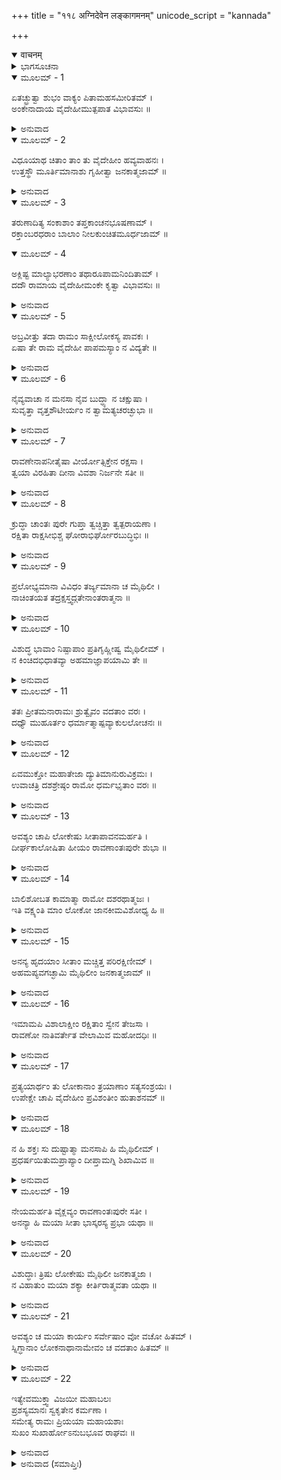+++
title = "११८ अग्निदेवेन लङ्कागमनम्"
unicode_script = "kannada"

+++
<details open><summary>वाचनम्</summary>

<div class="audioEmbed"  caption="श्रीराम-हरिसीताराममूर्ति-घनपाठिभ्यां वचनम्" src="https://archive.org/download/Ramayana-recitation-Sriram-harisItArAmamUrti-Ghanapaati-v2/Kanda_6/Kanda_6_YK-118-The_fire-god_appears_in_person_from_the_burning_pyre_0.mp3"></div>
</details>



<details><summary>ಭಾಗಸೂಚನಾ</summary>

ಅಗ್ನಿಯು ಸೀತಾದೇವಿಯನ್ನೆತ್ತಿಕೊಂಡು ಚಿತೆಯಿಂದ ಹೊರಬಂದು ಶ್ರೀರಾಮನಿಗೆ ಒಪ್ಪಿಸುತ್ತಾ ಸೀತೆಯು ಮಹಾಪತಿವ್ರತೆಯೆಂಬುದನ್ನು ಪ್ರತಿಪಾದಿಸಿದುದು, ಹರ್ಷದಿಂದ ಶ್ರೀರಾಮನು ಸೀತೆಯನ್ನು ಸ್ವೀಕರಿಸಿದುದು
</details>

<details open><summary>ಮೂಲಮ್ - 1</summary>

ಏತಚ್ಛ್ರುತ್ವಾ ಶುಭಂ ವಾಕ್ಯಂ ಪಿತಾಮಹಸಮೀರಿತಮ್ ।  
ಅಂಕೇನಾದಾಯ ವೈದೇಹೀಮುತ್ಪಪಾತ ವಿಭಾವಸುಃ ॥
</details>

<details><summary>ಅನುವಾದ</summary>

ಬ್ರಹ್ಮದೇವರು ಹೇಳಿದ ಶುಕರವಾದ ಮಾತುಗಳನ್ನು ಕೇಳಿ ಅಗ್ನಿದೇವನು ಸೀತಾದೇವಿಯನ್ನು (ತಂದೆಯಂತೆ) ತೊಡೆಯಲ್ಲಿ ಕುಳ್ಳಿರಿಸಿಕೊಂಡು ಚಿತೆಯಿಂದ ಮೇಲೆದ್ದು ಬಂದನು.॥1॥
</details>

<details open><summary>ಮೂಲಮ್ - 2</summary>

ವಿಧೂಯಾಥ ಚಿತಾಂ ತಾಂ ತು ವೈದೇಹೀಂ ಹವ್ಯವಾಹನಃ ।  
ಉತ್ತಸ್ಥೌ ಮೂರ್ತಿಮಾನಾಶು ಗೃಹೀತ್ವಾ ಜನಕಾತ್ಮಜಾಮ್ ॥
</details>

<details><summary>ಅನುವಾದ</summary>

ಚಿತೆಯನ್ನು ಅತ್ತಲಿತ್ತಸರಿಸಿ ದಿವ್ಯರೂಪಧಾರೀ ಹವ್ಯವಾಹನ ಅಗ್ನಿದೇವನು ಸೀತೆಯನ್ನೆತ್ತಿಕೊಂಡು ಹೊರ ಬಂದು ಶ್ರೀರಾಮನ ಸನಿಹದಲ್ಲೇ ನಿಂತುಕೊಂಡನು.॥2॥
</details>

<details open><summary>ಮೂಲಮ್ - 3</summary>

ತರುಣಾದಿತ್ಯ ಸಂಕಾಶಾಂ ತಪ್ತಕಾಂಚನಭೂಷಣಾಮ್ ।  
ರಕ್ತಾಂಬರಧರಾಂ ಬಾಲಾಂ ನೀಲಕುಂಚಿತಮೂರ್ಧಜಾಮ್ ॥
</details>

<details open><summary>ಮೂಲಮ್ - 4</summary>

ಅಕ್ಲಿಷ್ಟ ಮಾಲ್ಯಾಭರಣಾಂ ತಥಾರೂಪಾಮನಿಂದಿತಾಮ್ ।  
ದದೌ ರಾಮಾಯ ವೈದೇಹೀಮಂಕೇ ಕೃತ್ವಾ ವಿಭಾವಸುಃ ॥
</details>

<details><summary>ಅನುವಾದ</summary>

ಬಾಲಸೂರ್ಯನಂತೆ ನಸುಗೆಂಪಾದ ಕಾಂತಿಯಿಂದ ಪ್ರಕಾಶಿಸುತ್ತಾ, ಪುಟಕ್ಕೆ ಹಾಕಿದ ಚಿನ್ನದ ಒಡವೆಗಳಿಂದ ಭೂಷಿತಳಾಗಿದ್ದ, ಕೆಂಪಾದ ರೇಶ್ಮೆಯ ಸೀರೆಯನ್ನುಟ್ಟಿದ್ದ, ಕಪ್ಪಾದ ಗುಂಗುರು ಕೇಶರಾಶಿಯಿಂದ ಸುಶೋಭಿತಳಾದ, ಅಗ್ನಿಯಿಂದ ಬಾಡದ ಪುಷ್ಪಹಾರಗಳನ್ನು ಧರಿಸಿದ್ದ, ಅಗ್ನಿಯನ್ನು ಪ್ರವೇಶಿಸುವ ಮೊದಲು ಇದ್ದ ದಿವ್ಯರೂಪವನ್ನೇ ಹೊಂದಿದ್ದ, ಅನಿಂದ್ಯಳಾದ ವೈದೇಹಿಯನ್ನು ಅಗ್ನಿದೇವನು ತೊಡೆಯಿಂದ ಇಳಿಸಿ ಶ್ರೀರಾಮನಿಗೊಪ್ಪಿಸಿದನು.॥3-4॥
</details>

<details open><summary>ಮೂಲಮ್ - 5</summary>

ಅಬ್ರವೀತ್ತು ತದಾ ರಾಮಂ ಸಾಕ್ಷೀಲೋಕಸ್ಯ ಪಾವಕಃ ।  
ಏಷಾ ತೇ ರಾಮ ವೈದೇಹೀ ಪಾಪಮಸ್ಯಾಂ ನ ವಿದ್ಯತೇ ॥
</details>

<details><summary>ಅನುವಾದ</summary>

ಆಗ ಲೋಕಸಾಕ್ಷೀ ಅಗ್ನಿಯು ಶ್ರೀರಾಮನಿಗೆ ಹೇಳಿದನು- ಶ್ರೀರಾಮಾ! ಇವಳು ನಿನ್ನ ಧರ್ಮಪತ್ನೀ ವಿದೇಹರಾಜ ಕುಮಾರಿ ಸೀತೆಯು ಈಕೆಯಲ್ಲಿ ಯಾವುದೇ ಪಾಪ ದೋಷಗಳಿಲ್ಲ.॥5॥
</details>

<details open><summary>ಮೂಲಮ್ - 6</summary>

ನೈವ್ಯವಾಚಾ ನ ಮನಸಾ ನೈವ ಬುದ್ಧ್ಯಾ ನ ಚಕ್ಷುಷಾ ।  
ಸುವೃತ್ತಾ ವೃತ್ತಶೌಟೀರ್ಯಂ ನ ತ್ವಾಮತ್ಯಚರಚ್ಛುಭಾ ॥
</details>

<details><summary>ಅನುವಾದ</summary>

ಉತ್ತಮ ಆಚಾರವುಳ್ಳ ಈ ಶುಭಲಕ್ಷಣೆ ಸೀತೆಯು ಮನ, ವಚನ, ಬುದ್ಧಿ ಅಥವಾ ನೇತ್ರಗಳಿಂದಲೂ ಕೂಡ ನೀನಲ್ಲದೆ ಬೇರೆ ಪುರುಷನನ್ನು ಆಶ್ರಯಿಸಲಿಲ್ಲ. ಇವಳು ಸದಾಚಾರ ಪರಾಯಣ ನಿನ್ನನ್ನೇ ಆರಾಧಿಸಿರುವಳು.॥6॥
</details>

<details open><summary>ಮೂಲಮ್ - 7</summary>

ರಾವಣೇನಾಪನೀತೈಷಾ ವೀರ್ಯೋತ್ಸಿಕ್ತೇನ ರಕ್ಷಸಾ ।  
ತ್ವಯಾ ವಿರಹಿತಾ ದೀನಾ ವಿವಶಾ ನಿರ್ಜನೇ ಸತೀ ॥
</details>

<details><summary>ಅನುವಾದ</summary>

ತನ್ನ ಬಲ-ಗರ್ವ ಪರಾಕ್ರಮ ಹೊಂದಿದ್ದ ರಾವಣನು ಇವಳನನ್ನು ಅಪಹರಿಸಿದಾಗ ಈ ಬಡಪಾಯಿ ಸತೀ ಬರಿದಾದ ಆಶ್ರಮದಲ್ಲಿ ಒಬ್ಬಂಟಿಗಳಾಗಿದ್ದಳು. ನೀನು ಈಕೆಯ ಬಳಿ ಇರಲಿಲ್ಲ; ಆದ್ದರಿಂದ ಇವಳು ವಿವಶಳಾಗಿದ್ದಳು.॥7॥
</details>

<details open><summary>ಮೂಲಮ್ - 8</summary>

ಕ್ರುದ್ಧಾ ಚಾಂತಃ ಪುರೇ ಗುಪ್ತಾ ತ್ವಚ್ಚಿತ್ತಾ ತ್ವತ್ಪರಾಯಣಾ ।  
ರಕ್ಷಿತಾ ರಾಕ್ಷಸೀಭಿಶ್ಚ ಘೋರಾಭಿರ್ಘೋರಬುದ್ಧಿಭಿಃ ॥
</details>

<details><summary>ಅನುವಾದ</summary>

ರಾವಣನು ಈಕೆಯನ್ನು ಕದ್ದೊಯ್ದು ತನ್ನ ಅಂತಃ ಪುರದಲ್ಲಿ ಬಂಧಿಸಿಟ್ಟು, ಭಯಾನಕ ವಿಚಾರವುಳ್ಳ ಭೀಷಣ ರಾಕ್ಷಸಿಯರು ಇವಳನ್ನು ಕಾವಲು ಕಾಯುತ್ತಿದ್ದರು. ಆಗಲೂ ಕೂಡ ಇವಳ ಚಿತ್ತವು ನಿನ್ನಲ್ಲೇ ತೊಡಗಿತ್ತು. ಈಕೆ ನಿನ್ನನ್ನೇ ಪರಮಾಶ್ರಯನೆಂದು ತಿಳಿಯುತ್ತಿದ್ದಳು.॥8॥
</details>

<details open><summary>ಮೂಲಮ್ - 9</summary>

ಪ್ರಲೋಭ್ಯಮಾನಾ ವಿವಿಧಂ ತರ್ಜ್ಯಮಾನಾ ಚ ಮೈಥಿಲೀ ।  
ನಾಚಿಂತಯತ  ತದ್ರಕ್ಷಸ್ತ್ವದ್ಗತೇನಾಂತರಾತ್ಮನಾ ॥
</details>

<details><summary>ಅನುವಾದ</summary>

ಅನಂತರ ಬಗೆ ಬಗೆಯ ಆಮಿಷ ಒಡ್ಡಲಾಯಿತು. ಇವಳನ್ನು ಗದರಿಸಿಯೂ ಆಯಿತು. ಆದರೂ ಈಕೆಯ ಅಂತರಾತ್ಮಾ ನಿರಂತರ ನಿನ್ನ ಚಿಂತನದಲ್ಲೇ ತೊಡಗಿತ್ತು. ಇವಳು ಆ ರಾಕ್ಷಸ ವಿಷಯದಲ್ಲಿ ಒಮ್ಮೆಯೂ ಯೋಚಿಸಲಿಲ್ಲ.॥9॥
</details>

<details open><summary>ಮೂಲಮ್ - 10</summary>

ವಿಶುದ್ಧ ಭಾವಾಂ ನಿಷ್ಪಾಪಾಂ ಪ್ರತಿಗೃಹ್ಣೀಷ್ವ ಮೈಥಿಲೀಮ್ ।  
ನ ಕಿಂಚಿದಭಿಧಾತವ್ಯಾ ಅಹಮಾಜ್ಞಾಪಯಾಮಿ ತೇ ॥
</details>

<details><summary>ಅನುವಾದ</summary>

ಆದ್ದರಿಂದ ಇವಳ ಭಾವ ಸರ್ವಥಾ ಶುದ್ಧವಾಗಿದ. ಈ ಮೈಥಿಲಿಯು ಸರ್ವಥಾ ನಿಷ್ಪಾಪಳಾಗಿದ್ದಾಳೆ. ನೀನು ಇವಳನ್ನು ಆದರದಿಂದ ಸ್ವೀಕರಿಸಿ. ನೀನು ಈಕೆಯಲ್ಲಿ ಎಂದೂ ಕಠೋರವಾಗಿ ಮಾತನಾಡಬೇಡ. ಇದು ನನ್ನ ಆಜ್ಞೆಯಾಗಿದೆ.॥10॥
</details>

<details open><summary>ಮೂಲಮ್ - 11</summary>

ತತಃ ಪ್ರೀತಮನಾರಾಮಃ ಶ್ರುತ್ವೈವಂ ವದತಾಂ ವರಃ ।  
ದಧ್ಯೌ ಮುಹೂರ್ತಂ ಧರ್ಮಾತ್ಮಾಷ್ಪವ್ಯಾಕುಲಲೋಚನಃ ॥
</details>

<details><summary>ಅನುವಾದ</summary>

ಅಗ್ನಿದೇವನ ಈ ಮಾತನ್ನು ಕೇಳಿ ವಾಗ್ಮಿಗಳಲ್ಲಿ ಶ್ರೇಷ್ಠನಾದ ಧರ್ಮಾತ್ಮಾ ಶ್ರೀರಾಮನ ಮನಸ್ಸು ಪ್ರಸನ್ನ ವಾಯಿತು. ಅವನ ಕಣ್ಣುಗಳಿಂದ ಆನಂದಾಶ್ರುಗಳು ಹರಿದವು. ಅವನು ಸ್ವಲ್ಪಹೊತ್ತು ವಿಚಾರಮಗ್ನನಾದನು.॥11॥
</details>

<details open><summary>ಮೂಲಮ್ - 12</summary>

ಏವಮುಕ್ತೋ ಮಹಾತೇಜಾ ದ್ಯುತಿಮಾನುರುವಿಕ್ರಮಃ ।  
ಉವಾಚತ್ರಿ ದಶಶ್ರೇಷ್ಠಂ ರಾಮೋ ಧರ್ಮಭೃತಾಂ ವರಃ ॥
</details>

<details><summary>ಅನುವಾದ</summary>

ಅನಂತರ ಮಹಾತೇಜಸ್ವೀ, ಧೈರ್ಯವಂತ, ಮಹಾಪರಾಕ್ರಮಿ, ಧರ್ಮಾತ್ಮರಲ್ಲಿ ಶ್ರೇಷ್ಠ ಶ್ರೀರಾಮನು ದೇವಶ್ರೇಷ್ಠ ಅಗ್ನಿಯ ಮಾತಿಗೆ ಉತ್ತರವಾಗಿ ನುಡಿದನು .॥12॥
</details>

<details open><summary>ಮೂಲಮ್ - 13</summary>

ಅವಶ್ಯಂ ಚಾಪಿ ಲೋಕೇಷು ಸೀತಾಪಾವನಮರ್ಹತಿ ।  
ದೀರ್ಘಕಾಲೋಷಿತಾ ಹೀಯಂ ರಾವಣಾಂತಃಪುರೇ ಶುಭಾ ॥
</details>

<details><summary>ಅನುವಾದ</summary>

ಭಗವನ್! ಜನರಲ್ಲಿ ಸೀತೆಯ ಪವಿತ್ರತೆಯ ವಿಶ್ವಾಸ ಉಂಟಾಗಲು ಇವಳ ಈ ಶುದ್ಧಿವಿಷಯಕ ಪರೀಕ್ಷೆ ಆವಶ್ಯಕವಾಗಿತ್ತು; ಏಕೆಂದರೆ ಶುಭಲಕ್ಷಣೆ ಸೀತೆಯು ವಿವಶಳಾಗಿ ಹೆಚ್ಚುದಿನ ರಾವಣನ ಅಂತಃಪುರದಲ್ಲಿದ್ದಳು.॥13॥
</details>

<details open><summary>ಮೂಲಮ್ - 14</summary>

ಬಾಲಿಶೋಬತ ಕಾಮಾತ್ಮಾ ರಾಮೋ ದಶರಥಾತ್ಮಜಃ ।  
ಇತಿ ವಕ್ಷ್ಯಂತಿ ಮಾಂ ಲೋಕೋ ಜಾನಕೀಮವಿಶೋಧ್ಯ ಹಿ ॥
</details>

<details><summary>ಅನುವಾದ</summary>

ನಾನು ಜನಕನಂದಿನಿಯ ಶುದ್ಧಿಯ ವಿಷಯದಲ್ಲಿ ಪರೀಕ್ಷಿಸದಿದ್ದರೆ ಜನರು-ದಶರಥಪುತ್ರ ರಾಮನು ಬಹಳ ಮೂರ್ಖ ಮತ್ತು ಕಾಮುಕನಾಗಿದ್ದಾನೆ ಎಂದು ಹೇಳುವರು.॥14॥
</details>

<details open><summary>ಮೂಲಮ್ - 15</summary>

ಅನನ್ಯ ಹೃದಯಾಂ ಸೀತಾಂ ಮಚ್ಚಿತ್ತ ಪರಿರಕ್ಷಿಣೀಮ್ ।  
ಅಹಮಪ್ಯವಗಚ್ಛಾಮಿ ಮೈಥಿಲೀಂ ಜನಕಾತ್ಮಜಾಮ್ ॥
</details>

<details><summary>ಅನುವಾದ</summary>

ಮಿಥಿಲೇಶನಂದಿನೀ ಜನಕಕುಮಾರಿಯ ಹೃದಯ ಸದಾ ನನ್ನಲ್ಲೇ ತೊಡಗಿತ್ತು. ನನ್ನಿಂದ ಎಂದೂ ಬೇರೆಯಾಗುತ್ತಿರಲಿಲ್ಲ. ಇವಳು ಸದಾ ನನ್ನಲ್ಲೇ ಮನವಿರಿಸಿದ್ದಳು, ನನ್ನ ಇಚ್ಛೆಗನುಸಾರವೇ ನಡೆಯುತ್ತಿದ್ದಳು ಎಂಬುದು ನಾನು ಬಲ್ಲೆನು.॥15॥
</details>

<details open><summary>ಮೂಲಮ್ - 16</summary>

ಇಮಾಮಪಿ ವಿಶಾಲಾಕ್ಷೀಂ ರಕ್ಷಿತಾಂ ಸ್ವೇನ ತೇಜಸಾ ।  
ರಾವಣೋ ನಾತಿವರ್ತೇತ ವೇಲಾಮಿವ ಮಹೋದಧಿಃ ॥
</details>

<details><summary>ಅನುವಾದ</summary>

ಮಹಾಸಾಗರವು ತನ್ನ ಮೇರೆ ಹೇಗೆ ಮೀರಿವುದಿಲ್ಲವೋ, ಹಾಗೆಯೇ ರಾವಣನು ತನ್ನ ತೇಜದಿಂದ ಸುರಕ್ಷಿತಳಾದ ಈ ವಿಶಾಲ ಲೋಚನೆ ಸೀತೆಯಮೇಲೆ ಅತ್ಯಾಚಾರ ಮಾಡಲಾರ ಎಂಬ ವಿಶ್ವಾಸವೂ ನನಗಿದೆ.॥16॥
</details>

<details open><summary>ಮೂಲಮ್ - 17</summary>

ಪ್ರತ್ಯಯಾರ್ಥಂ ತು ಲೋಕಾನಾಂ ತ್ರಯಾಣಾಂ ಸತ್ಯಸಂಶ್ರಯಃ ।  
ಉಪೇಕ್ಷೇ ಚಾಪಿ ವೈದೇಹೀಂ ಪ್ರವಿಶಂತೀಂ ಹುತಾಶನಮ್ ॥
</details>

<details><summary>ಅನುವಾದ</summary>

ಹೀಗಿದ್ದರೂ ಮೂರು ಲೋಕದ ಪ್ರಾಣಿಗಳ ಮನಸ್ಸಿನಲ್ಲಿ ವಿಶ್ವಾಸ ಉಂಟುಮಾಡಲು, ಏಕಮಾತ್ರ ಸತ್ಯವನ್ನು ಆಶ್ರಯಿಸಿ ಅಗ್ನಿಪ್ರವೇಶ ಮಾಡುತ್ತಿರುವ ವಿದೇಹಕುಮಾರಿ ಸೀತೆಯನ್ನು ನಾನು ತಡೆಯುವ ಪ್ರಯತ್ನಮಾಡಲಿಲ್ಲ.॥17॥
</details>

<details open><summary>ಮೂಲಮ್ - 18</summary>

ನ ಹಿ ಶಕ್ತಃ ಸು ದುಷ್ಟಾತ್ಮಾ ಮನಸಾಪಿ ಹಿ ಮೈಥಿಲೀಮ್ ।  
ಪ್ರಧರ್ಷಯಿತುಮಪ್ರಾಪ್ಯಾಂ ದೀಪ್ತಾಮಗ್ನಿ ಶಿಖಾಮಿವ ॥
</details>

<details><summary>ಅನುವಾದ</summary>

ಸೀತೆಯು ಪ್ರಜ್ವಲಿತ ಅಗ್ನಿಶಿಖೆಯಂತೆ ದುರ್ಧರ್ಷ ಹಾಗೂ ಬೇರೆಯವರಿಗೆ ಅಲಭ್ಯಳಾಗಿದ್ದಾಳೆ. ದುಷ್ಟಾತ್ಮಾ ರಾವಣನು ಮನಸ್ಸಿನಿಂದಲೂ ಈಕೆಯ ಮೇಲೆ ಅತ್ಯಾಚಾರ ಮಾಡಲು ಸಮರ್ಥನಾಗಲಾರನು.॥18॥
</details>

<details open><summary>ಮೂಲಮ್ - 19</summary>

ನೇಯಮರ್ಹತಿ ವೈಕ್ಲವ್ಯಂ ರಾವಣಾಂತಃಪುರೇ ಸತೀ ।  
ಅನನ್ಯಾ ಹಿ ಮಯಾ ಸೀತಾ ಭಾಸ್ಕರಸ್ಯ ಪ್ರಭಾ ಯಥಾ ॥
</details>

<details><summary>ಅನುವಾದ</summary>

ಈ ಸತೀ-ಸಾಧ್ವೀ ದೇವೀ ರಾವಣನ ಅಂತಃಪುರದಲ್ಲಿ ಇದ್ದರೂ ವ್ಯಾಕುಲತೆ ಅಥವಾ ಗಾಬರಿಗೊಂಡಿರಲಿಲ್ಲ. ಏಕೆಂದರೆ ಸೂರ್ಯನಿಂದ ಪ್ರಭೆಯು ಅಭಿನ್ನವಿರುವಂತೆ ಇವಳು ನನ್ನಿಂದ ಅಭಿನ್ನಳಾಗಿದ್ದಳು.॥19॥
</details>

<details open><summary>ಮೂಲಮ್ - 20</summary>

ವಿಶುದ್ಧಾಃ ತ್ರಿಷು ಲೋಕೇಷು ಮೈಥಿಲೀ ಜನಕಾತ್ಮಜಾ ।  
ನ ವಿಹಾತುಂ ಮಯಾ ಶಕ್ಯಾ ಕೀರ್ತಿರಾತ್ಮವತಾ ಯಥಾ ॥
</details>

<details><summary>ಅನುವಾದ</summary>

ಜಾನಕಿಯು ಮೂರು ಲೋಕಗಳಲ್ಲಿ ಪರಮ ಪವಿತ್ರಳಾಗಿದ್ದಾಳೆ. ಮನನಶೀಲ ಮನುಷ್ಯನು ಕೀರ್ತಿಯನ್ನು ತ್ಯಜಿಸಲು ಸಾಧ್ಯವಿಲ್ಲದಂತೆ ನಾನೂ ಕೂಡ ಇವಳನ್ನು ಬಿಡಲಾರೆನು.॥20॥
</details>

<details open><summary>ಮೂಲಮ್ - 21</summary>

ಅವಶ್ಯಂ ಚ ಮಯಾ ಕಾರ್ಯಂ ಸರ್ವೇಷಾಂ ವೋ ವಚೋ ಹಿತಮ್ ।  
ಸ್ನಿಗ್ಧಾನಾಂ ಲೋಕನಾಥಾನಾಮೇವಂ ಚ ವದತಾಂ ಹಿತಮ್ ॥
</details>

<details><summary>ಅನುವಾದ</summary>

ನೀವೆಲ್ಲ ಲೋಕಪಾಲರು ನನ್ನ ಹಿತದ ಮಾತನ್ನೇ ಹೇಳುತ್ತಿರುವಿರಿ. ನನ್ನ ಮೇಲೆ ನಿಮ್ಮ ಬಹಳ ಸ್ನೇಹವಿದೆ; ಆದ್ದರಿಂದ ನೀವೆಲ್ಲ ದೇವತೆಗಳ ಹಿತಕರ ಮಾತನ್ನು ಅವಶ್ಯವಾಗಿ ಪಾಲಿಸಬೇಕು.॥21॥
</details>

<details open><summary>ಮೂಲಮ್ - 22</summary>

ಇತ್ಯೇವಮುಕ್ತ್ವಾ ವಿಜಯೀ ಮಹಾಬಲಃ  
ಪ್ರಶಸ್ಯಮಾನಃ ಸ್ವಕೃತೇನ ಕರ್ಮಣಾ ।  
ಸಮೇತ್ಯ ರಾಮಃ ಪ್ರಿಯಯಾ ಮಹಾಯಶಾಃ  
ಸುಖಂ ಸುಖಾರ್ಹೋಽನುಬಭೂವ ರಾಘವಃ ॥
</details>

<details><summary>ಅನುವಾದ</summary>

ಹೀಗೆ ಹೇಳಿ ತನ್ನ ಪರಾಕ್ರಮದಿಂದ ಪ್ರಶಂಸಿತವಾದ ಮಹಾಬಲೀ, ಮಹಾಯಶಸ್ವೀ, ವಿಜಯವೀರ ರಘುಕುಲನಂದನ ಶ್ರೀರಾಮನು ತನ್ನ ಪ್ರಿಯೆ ಸೀತೆಯನ್ನು ಭೆಟ್ಟಿಯಾದನು ಹಾಗೂ ಬಹಳ ಸುಖವನ್ನು ಅನುಭವಿಸಿದನು; ಏಕೆಂದರೆ ಅವನು ಸುಖವನ್ನು ಅನುಭವಿಸಲು ಯೋಗ್ಯನೇ ಆಗಿದ್ದನು.॥22॥
</details>

<details><summary>ಅನುವಾದ (ಸಮಾಪ್ತಿಃ)</summary>

ಶ್ರೀವಾಲ್ಮೀಕಿ ವಿರಚಿತ ಆರ್ಷರಾಮಾಯಣ ಆದಿಕಾವ್ಯದ ಯುದ್ಧಕಾಂಡದಲ್ಲಿ ನೂರಹದಿನೆಂಟನೆಯ ಸರ್ಗ ಪೂರ್ಣವಾಯಿತು.॥118॥
</details>
